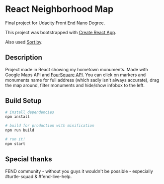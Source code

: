 # React Neighborhood Map

Final project for Udacity Front End Nano Degree.

This project was bootstrapped with [Create React App](https://github.com/facebookincubator/create-react-app).

Also used [Sort by](https://www.npmjs.com/package/sort-by).

## Description

Project made in React showing my hometown monuments. 
Made with Google Maps API and [FourSquare API](https://foursquare.com/). 
You can click on markers and monuments name for full address (which sadly isn't always accurate), drag the map around, filter monuments and hide/show infobox to the left.

## Build Setup

``` bash
# install dependencies
npm install

# build for production with minification
npm run build

# run it!
npm start
```

## Special thanks

FEND community - without you guys it wouldn't be possible - especially #turtle-squad & #fend-live-help.
